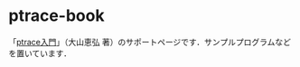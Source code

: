 # ptrace-book

「[ptrace入門](https://www.amazon.co.jp/dp/B07X2PCH7K/)」（大山恵弘 著）のサポートページです．サンプルプログラムなどを置いています．
